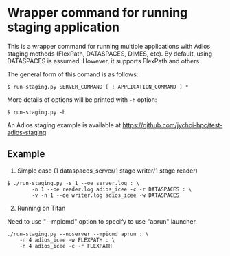 Wrapper command for running staging application
===============================================

This is a wrapper command for running multiple applications with Adios staging methods (FlexPath, DATASPACES, DIMES, etc). By default, using DATASPACES is assumed. However, it supports FlexPath and others.

The general form of this comand is as follows:
```
$ run-staging.py SERVER_COMMAND [ : APPLICATION_COMMAND ] *
```

More details of options will be printed with `-h` option:
```
$ run-staging.py -h
```

An Adios staging example is available at https://github.com/jychoi-hpc/test-adios-staging

Example
-------

1. Simple case (1 dataspaces_server/1 stage writer/1 stage reader)

```
$ ./run-staging.py -s 1 --oe server.log : \
        -n 1 --oe reader.log adios_icee -c -r DATASPACES : \
        -v -n 1 --oe writer.log adios_icee -w DATASPACES  
```

2. Running on Titan

Need to use "--mpicmd" option to specify to use "aprun" launcher.

```
./run-staging.py --noserver --mpicmd aprun : \
    -n 4 adios_icee -w FLEXPATH : \
    -n 4 adios_icee -c -r FLEXPATH
```
